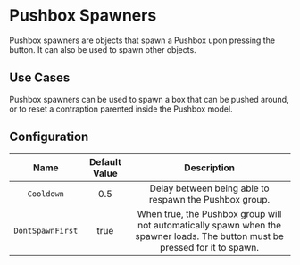 # Pushbox Spawners

Pushbox spawners are objects that spawn a Pushbox upon pressing the button. It can also be used to spawn other objects.

## Use Cases

Pushbox spawners can be used to spawn a box that can be pushed around, or to reset a contraption parented inside the Pushbox model.

## Configuration

| Name | Default Value | Description
|:-----:|:-----:|:-----:
| `Cooldown` | 0.5 | Delay between being able to respawn the Pushbox group.
| `DontSpawnFirst` | true | When true, the Pushbox group will not automatically spawn when the spawner loads. The button must be pressed for it to spawn.